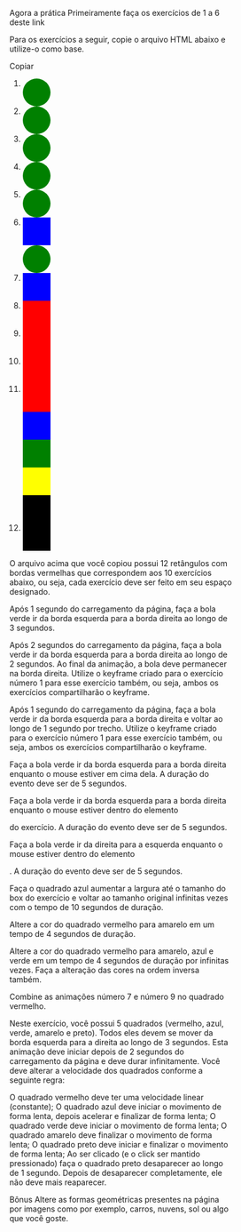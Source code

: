 Agora a prática
Primeiramente faça os exercícios de 1 a 6 deste link

Para os exercícios a seguir, copie o arquivo HTML abaixo e utilize-o como base.

Copiar
<!DOCTYPE html>
<html lang="en">
<head>
  <meta charset="UTF-8">
  <meta name="viewport" content="width=device-width, initial-scale=1.0">
  <meta http-equiv="X-UA-Compatible" content="ie=edge">
  <title>Exercícios 7.3</title>
  <style>
    * {
      box-sizing: border-box;
    }

    section {
      display: flex;
      flex-wrap: wrap;
      align-items: center;
      width: 90%;
      height: 100px;
      border: 1px solid red;
      margin-bottom: 10px;
      padding: 5px;
    }
    .flex-direction__column { flex-direction: column; }
    .justify-content__space-between { justify-content: space-between; }
    .justify-content__center { justify-content: center; }
    .align-items__flex-start { align-items: flex-start; }
    .automatic-box-height { height: auto; }
    .ball { border-radius: 100%; }
    .green { background-color: green; }
    .blue { background-color: blue; }
    .red { background-color: red; }
    .yellow { background-color: yellow; }
    .black { background-color: black; }
    .medium {
      width: 50px;
      height: 50px;
    }
  </style>
</head>
<body>
  <ol>
    <li>
      <section>
        <div id="exercise-1" class="ball green medium"></div>
      </section>
    </li>
    <li>
      <section>
        <div id="exercise-2" class="ball green medium"></div>
      </section>
    </li>
    <li>
      <section>
        <div id="exercise-3" class="ball green medium"></div>
      </section>
    </li>
    <li>
      <section>
        <div id="exercise-4" class="ball green medium"></div>
      </section>
    </li>
    <li>
      <section id="section-5">
        <div id="exercise-5" class="ball green medium"></div>
      </section>
    </li>
    <li>
      <section class="justify-content__space-between">
        <div id="exercise-6-square" class="blue medium"></div>
        <div id="exercise-6" class="ball green medium"></div>
      </section>
    </li>
    <li>
      <section class="justify-content__center">
        <div id="exercise-7" class="blue medium"></div>
      </section>
    </li>
    <li>
      <section class="justify-content__center">
        <div id="exercise-8" class="red medium"></div>
      </section>
    </li>
    <li>
      <section class="justify-content__center">
        <div id="exercise-9" class="red medium"></div>
      </section>
    </li>
    <li>
      <section class="justify-content__center">
        <div id="exercise-10" class="red medium"></div>
      </section>
    </li>
      <li>
        <section class="flex-direction__column align-items__flex-start automatic-box-height">
          <div id="exercise-11_1" class="red medium"></div>
          <div id="exercise-11_2" class="blue medium"></div>
          <div id="exercise-11_3" class="green medium"></div>
          <div id="exercise-11_4" class="yellow medium"></div>
          <div id="exercise-11_5" class="black medium"></div>
        </section>
      </li>
      <li>
        <section class="justify-content__center">
          <div id="exercise-12" class="black medium"></div>
        </section>
      </li>
  </ol>
</body>
</html>
O arquivo acima que você copiou possui 12 retângulos com bordas vermelhas que correspondem aos 10 exercícios abaixo, ou seja, cada exercício deve ser feito em seu espaço designado.

Após 1 segundo do carregamento da página, faça a bola verde ir da borda esquerda para a borda direita ao longo de 3 segundos.

Após 2 segundos do carregamento da página, faça a bola verde ir da borda esquerda para a borda direita ao longo de 2 segundos. Ao final da animação, a bola deve permanecer na borda direita. Utilize o keyframe criado para o exercício número 1 para esse exercício também, ou seja, ambos os exercícios compartilharão o keyframe.

Após 1 segundo do carregamento da página, faça a bola verde ir da borda esquerda para a borda direita e voltar ao longo de 1 segundo por trecho. Utilize o keyframe criado para o exercício número 1 para esse exercício também, ou seja, ambos os exercícios compartilharão o keyframe.

Faça a bola verde ir da borda esquerda para a borda direita enquanto o mouse estiver em cima dela. A duração do evento deve ser de 5 segundos.

Faça a bola verde ir da borda esquerda para a borda direita enquanto o mouse estiver dentro do elemento <section> do exercício. A duração do evento deve ser de 5 segundos.

Faça a bola verde ir da direita para a esquerda enquanto o mouse estiver dentro do elemento <div id="exercise-6-square">. A duração do evento deve ser de 5 segundos.

Faça o quadrado azul aumentar a largura até o tamanho do box do exercício e voltar ao tamanho original infinitas vezes com o tempo de 10 segundos de duração.

Altere a cor do quadrado vermelho para amarelo em um tempo de 4 segundos de duração.

Altere a cor do quadrado vermelho para amarelo, azul e verde em um tempo de 4 segundos de duração por infinitas vezes. Faça a alteração das cores na ordem inversa também.

Combine as animações número 7 e número 9 no quadrado vermelho.

Neste exercício, você possui 5 quadrados (vermelho, azul, verde, amarelo e preto). Todos eles devem se mover da borda esquerda para a direita ao longo de 3 segundos. Esta animação deve iniciar depois de 2 segundos do carregamento da página e deve durar infinitamente. Você deve alterar a velocidade dos quadrados conforme a seguinte regra:

O quadrado vermelho deve ter uma velocidade linear (constante);
O quadrado azul deve iniciar o movimento de forma lenta, depois acelerar e finalizar de forma lenta;
O quadrado verde deve iniciar o movimento de forma lenta;
O quadrado amarelo deve finalizar o movimento de forma lenta;
O quadrado preto deve iniciar e finalizar o movimento de forma lenta;
Ao ser clicado (e o click ser mantido pressionado) faça o quadrado preto desaparecer ao longo de 1 segundo. Depois de desaparecer completamente, ele não deve mais reaparecer.

Bônus
Altere as formas geométricas presentes na página por imagens como por exemplo, carros, nuvens, sol ou algo que você goste.